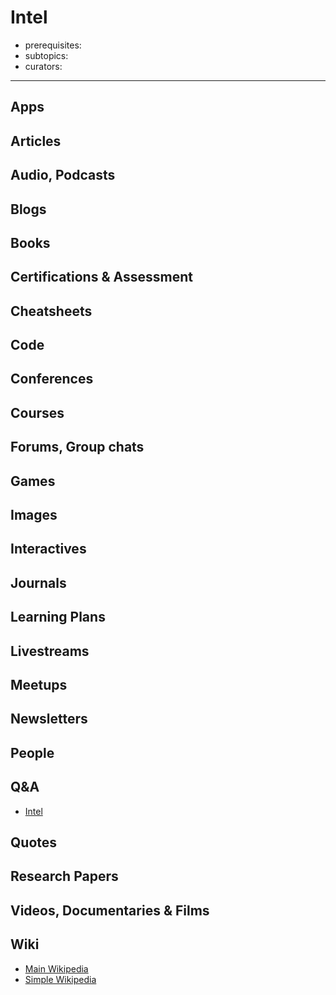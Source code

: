 # Intel

- prerequisites:
- subtopics:
- curators:

------

## Apps

## Articles

## Audio, Podcasts

## Blogs

## Books

## Certifications & Assessment

## Cheatsheets

## Code

## Conferences

## Courses

## Forums, Group chats

## Games

## Images

## Interactives

## Journals

## Learning Plans

## Livestreams

## Meetups

## Newsletters

## People

## Q&A

- [Intel](https://www.quora.com/topic/Intel-company)

## Quotes

## Research Papers

## Videos, Documentaries & Films

## Wiki

- [Main Wikipedia](https://en.wikipedia.org/wiki/Intel)
- [Simple Wikipedia](https://simple.wikipedia.org/wiki/Intel)

